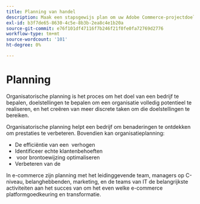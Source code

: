 ```yaml
---
title: Planning van handel
description: Maak een stapsgewijs plan om uw Adobe Commerce-projectdoelstellingen te verwezenlijken.
exl-id: b3f7de65-8630-4c5e-8b3b-2ea8c4e1b20a
source-git-commit: e76f101df47116f7b246f21f0fe0fa72769d2776
workflow-type: tm+mt
source-wordcount: '101'
ht-degree: 0%

---
```


# Planning

Organisatorische planning is het proces om het doel van een bedrijf te bepalen, doelstellingen te bepalen om een organisatie volledig potentieel te realiseren, en het creëren van meer discrete taken om die doelstellingen te bereiken.

Organisatorische planning helpt een bedrijf om benaderingen te ontdekken om prestaties te verbeteren. Bovendien kan organisatieplanning: &#x200B;

- De efficiëntie van een &#x200B; verhogen
- Identificeer echte klantenbehoeften &#x200B;
- &#x200B; voor brontoewijzing optimaliseren
- Verbeteren van de &#x200B;

In e-commerce zijn planning met het leidinggevende team, managers op C-niveau, belanghebbenden, marketing, en de teams van IT de belangrijkste activiteiten aan het succes van om het even welke e-commerce platformgoedkeuring en transformatie.
